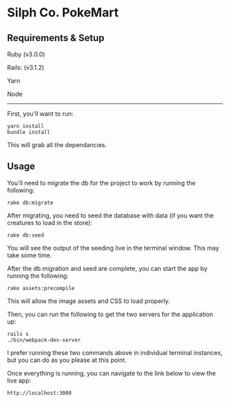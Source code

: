 # Silph Co. PokeMart

## Requirements & Setup

Ruby (v3.0.0)

Rails: (v3.1.2)

Yarn

Node

<hr>
First, you'll want to run:

```
yarn install
bundle install
```

This will grab all the dependancies.

## Usage

You'll need to migrate the db for the project to work by running the following:

```
rake db:migrate
```

After migrating, you need to seed the database with data (if you want the creatures to load in the store):

```
rake db:seed
```

You will see the output of the seeding live in the terminal window. This may take some time.

After the db migration and seed are complete, you can start the app by running the following:

```
rake assets:precompile
```

This will allow the image assets and CSS to load properly.

Then, you can run the following to get the two servers for the application up:

```
rails s
./bin/webpack-dev-server
```

I prefer running these two commands above in individual terminal instances, but you can do as you please at this point.

Once everything is running, you can navigate to the link below to view the live app:

```
http://localhost:3000
```

